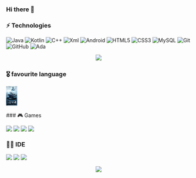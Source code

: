 ### Hi there 👋
### ⚡ Technologies

![Java](https://img.shields.io/badge/-java-E34A86?style=flat-square&logo=java)
![Kotlin](https://img.shields.io/badge/kotlin-%237F52FF.svg?style=for-the-badge&logo=kotlin&logoColor=black)
![C++](https://img.shields.io/badge/-C++-00599C?style=flat-square&logo=kotlin)
![Xml](https://img.shields.io/badge/Xml-14BF96?style=flate)
![Android](https://img.shields.io/badge/Android-3DDC84?style=f&logo=android&logoColor=black)
![HTML5](https://img.shields.io/badge/-HTML5-E34F26?style=flat-square&logo=html5&logoColor=white)
![CSS3](https://img.shields.io/badge/-CSS3-1572B6?style=flat-square&logo=css3)
![MySQL](https://img.shields.io/badge/-MySQL-black?style=flat-square&logo=mysql)
![Git](https://img.shields.io/badge/-Git-black?style=flat-square&logo=git)
![GitHub](https://img.shields.io/badge/-GitHub-181717?style=flat-square&logo=github)
![Ada](https://img.shields.io/badge/-ada-E34A86?style=flat-square&logo=ada)

<div align="center">
  <p align="center">
     <a href="https://github.com/dawidolko?tab=repositories">
          <img src="https://skillicons.dev/icons?i=java,cpp,css,html,git,github,vscode,sqlite,powershell,maven,linkedin,idea,gradle,azul" />
     </a>
  </p>
</div>

### 🎖️ favourite language

<p align="left">
<a>
     <img src="https://github.com/BH0791/BH0791/blob/main/imgs/Java-img.png" width="30">
</a>
</p>
### 🎮 Games

<p align="left">
     <a>
     <img src="https://img.shields.io/badge/Steam-000000?style=flag&logo=steam&logoColor=white">
     </a>
     <a>
     <img src="https://img.shields.io/badge/Battle.net-000?style=flag&logo=battle.net&logoColor=148EFF">
     </a>
     <a>
     <img src="https://img.shields.io/badge/Counter_Strike-000000?style=flag&logo=counter-strike&logoColor=3DDC84">
     </a>
     <a>
     <img src="https://img.shields.io/badge/Origin-000000?style=flag&logo=origin&logoColor=E34A86">
     </a>

</p>

### 👩‍💻 IDE

<p align="left">
     <a>
     <img src="https://img.shields.io/badge/IntelliJ_IDEA-000000.svg?style=flag&logo=intellij-idea&logoColor=white">
     </a>
     <a>
     <img src="https://img.shields.io/badge/Android_Studio-3DDC84?style=flag&logo=android-studio&logoColor=white">
     </a>
     <a>
     <img src="https://img.shields.io/badge/Visual_Studio_Code-0078D4?style=flag&logo=visual%20studio%20code&logoColor=white">
     </a>

</p>

<p align="center">
<a>
     <img src="https://github-profile-trophy.vercel.app/?username=hbouaraour&theme=gruvbox">
     </a>
</p>
<!--
**hbouaraour/hbouaraour** is a ✨ _special_ ✨ repository because its `README.md` (this file) appears on your GitHub profile.

Here are some ideas to get you started:

- 🔭 I’m currently working on ...
- 🌱 I’m currently learning ...
- 👯 I’m looking to collaborate on ...
- 🤔 I’m looking for help with ...
- 💬 Ask me about ...
- 📫 How to reach me: ...
- 😄 Pronouns: ...
- ⚡ Fun fact: ...
-->
